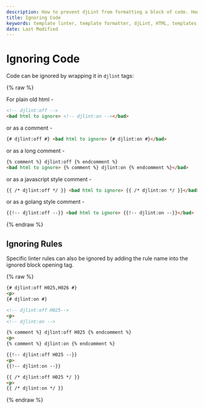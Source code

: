```yaml
---
description: How to prevent djLint from formatting a block of code. How ignore djLint rules inline.
title: Ignoring Code
keywords: template linter, template formatter, djLint, HTML, templates, formatter, linter, formatter usage, ignore code, ignore rules
date: Last Modified
---
```


# Ignoring Code

Code can be ignored by wrapping it in `djlint` tags:

{% raw %}

For plain old html -

```html
<!-- djlint:off -->
<bad html to ignore> <!-- djlint:on --></bad>
```

or as a comment -

```html
{# djlint:off #} <bad html to ignore> {# djlint:on #}</bad>
```

or as a long comment -

```html
{% comment %} djlint:off {% endcomment %}
<bad html to ignore> {% comment %} djlint:on {% endcomment %}</bad>
```

or as a javascript style comment -

```html
{{ /* djlint:off */ }} <bad html to ignore> {{ /* djlint:on */ }}</bad>
```

or as a golang style comment -

```html
{{!-- djlint:off --}} <bad html to ignore> {{!-- djlint:on --}}</bad>
```

{% endraw %}

## Ignoring Rules

Specific linter rules can also be ignored by adding the rule name into the ignored block opening tag.

{% raw %}
```html
{# djlint:off H025,H026 #}
<p>
{# djlint:on #}

<!-- djlint:off H025-->
<p>
<!-- djlint:on -->

{% comment %} djlint:off H025 {% endcomment %}
<p>
{% comment %} djlint:on {% endcomment %}

{{!-- djlint:off H025 --}}
<p>
{{!-- djlint:on --}}

{{ /* djlint:off H025 */ }}
<p>
{{ /* djlint:on */ }}
```
{% endraw %}
